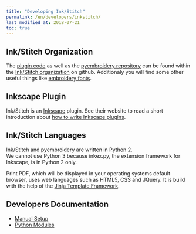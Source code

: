 ```yaml
---
title: "Developing Ink/Stitch"
permalink: /en/developers/inkstitch/
last_modified_at: 2018-07-21
toc: true
---
```

## Ink/Stitch Organization
The [plugin code](https://github.com/inkstitch/inkstitch) as well as the [pyembroidery repository](https://github.com/inkstitch/pyembroidery) can be found within the [Ink/Stitch organization](https://github.com/inkstitch/) on github. Additionaly you will find some other useful things like [embroidery fonts](https://github.com/inkstitch/embroidery-fonts).

## Inkscape Plugin
Ink/Stitch is an [Inkscape](https://inkscape.org/) plugin. See their website to read a short introduction about [how to write Inkscape plugins](https://inkscape.org/en/develop/extensions/).

## Ink/Stitch Languages

Ink/Stitch and pyembroidery are written in [Python](https://www.python.org/) 2.<br />We cannot use Python 3 because inkex.py, the extension framework for Inkscape, is in Python 2 only.

Print PDF, which will be displayed in your operating systems default browser, uses web languages such as HTML5, CSS and JQuery. It is build with the help of the [Jinja Template Framework](http://jinja.pocoo.org/).

## Developers Documentation
* [Manual Setup](/developers/inkstitch/manual-setup/)
* [Python Modules](/developers/inkstitch/python-modules/)
